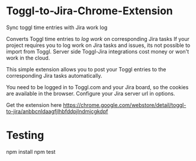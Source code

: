 Toggl-to-Jira-Chrome-Extension
==============================
Sync toggl time entries with Jira work log

Converts Toggl time entries to *log work* on corresponding Jira tasks
If your project requires you to log work on Jira tasks and issues, its not possible to import from Toggl. Server side Toggl-Jira integrations cost money or won't work in the cloud.

This simple extension allows you to post your Toggl entries to the corresponding Jira tasks automatically.

You need to be logged in to Toggl.com and your Jira board, so the cookies are available in the browser. Configure your Jira server url in options.

Get the extension here
https://chrome.google.com/webstore/detail/toggl-to-jira/anbbcnldaagfjlhbfddpjlndmjcgkdpf

Testing
=======
npm install
npm test

